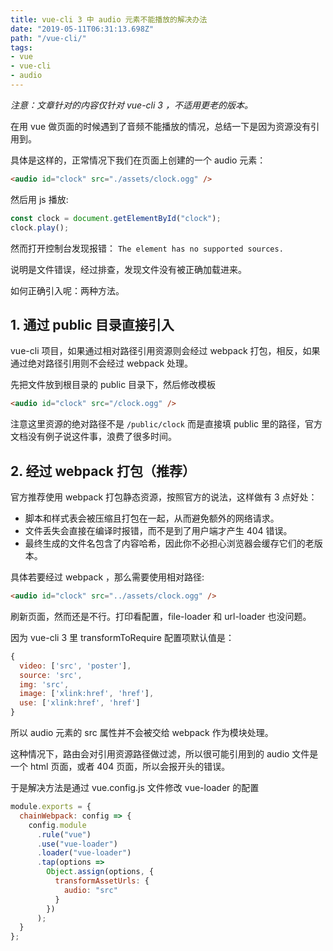 ```yaml
---
title: vue-cli 3 中 audio 元素不能播放的解决办法
date: "2019-05-11T06:31:13.698Z"
path: "/vue-cli/"
tags:
- vue
- vue-cli
- audio
---
```


_注意：文章针对的内容仅针对 vue-cli 3 ，不适用更老的版本。_

在用 vue 做页面的时候遇到了音频不能播放的情况，总结一下是因为资源没有引用到。

具体是这样的，正常情况下我们在页面上创建的一个 audio 元素：

```html
<audio id="clock" src="./assets/clock.ogg" />
```

然后用 js 播放:

```js
const clock = document.getElementById("clock");
clock.play();
```

然而打开控制台发现报错： `The element has no supported sources.`

说明是文件错误，经过排查，发现文件没有被正确加载进来。

如何正确引入呢：两种方法。

## 1. 通过 public 目录直接引入

vue-cli 项目，如果通过相对路径引用资源则会经过 webpack 打包，相反，如果通过绝对路径引用则不会经过 webpack 处理。

先把文件放到根目录的 public 目录下，然后修改模板

```html
<audio id="clock" src="/clock.ogg" />
```

注意这里资源的绝对路径不是 `/public/clock` 而是直接填 public 里的路径，官方文档没有例子说这件事，浪费了很多时间。

## 2. 经过 webpack 打包（推荐）

官方推荐使用 webpack 打包静态资源，按照官方的说法，这样做有 3 点好处：

* 脚本和样式表会被压缩且打包在一起，从而避免额外的网络请求。
* 文件丢失会直接在编译时报错，而不是到了用户端才产生 404 错误。
* 最终生成的文件名包含了内容哈希，因此你不必担心浏览器会缓存它们的老版本。

具体若要经过 webpack ，那么需要使用相对路径:

```html
<audio id="clock" src="../assets/clock.ogg" />
```

刷新页面，然而还是不行。打印看配置，file-loader 和 url-loader 也没问题。

因为 vue-cli 3 里 transformToRequire 配置项默认值是：

```js
{
  video: ['src', 'poster'],
  source: 'src',
  img: 'src',
  image: ['xlink:href', 'href'],
  use: ['xlink:href', 'href']
}
```

所以 audio 元素的 src 属性并不会被交给 webpack 作为模块处理。

这种情况下，路由会对引用资源路径做过滤，所以很可能引用到的 audio 文件是一个 html 页面，或者 404 页面，所以会报开头的错误。

于是解决方法是通过 vue.config.js 文件修改 vue-loader 的配置

```js
module.exports = {
  chainWebpack: config => {
    config.module
      .rule("vue")
      .use("vue-loader")
      .loader("vue-loader")
      .tap(options =>
        Object.assign(options, {
          transformAssetUrls: {
            audio: "src"
          }
        })
      );
  }
};
```
